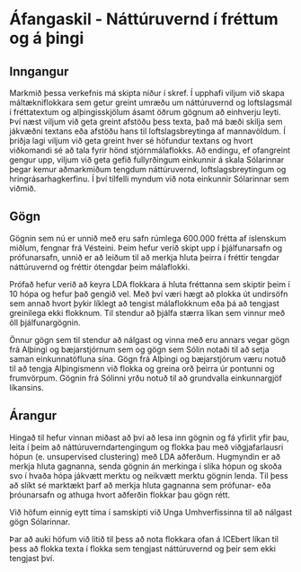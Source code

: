 # Áfangaskil - Náttúruvernd í fréttum og á þingi

## Inngangur

Markmið þessa verkefnis má skipta niður í skref. Í upphafi viljum við skapa máltækniflokkara sem getur greint umræðu um náttúruvernd og loftslagsmál í fréttatextum og alþingisskjölum ásamt öðrum gögnum að einhverju leyti. Því næst viljum við geta greint afstöðu þess texta, það má bæði skilja sem jákvæðni textans eða afstöðu hans til loftslagsbreytinga af mannavöldum. Í þriðja lagi viljum við geta greint hver sé höfundur textans og hvort viðkomandi sé að tala fyrir hönd stjórnmálaflokks. Að endingu, ef ofangreint gengur upp, viljum við geta gefið fullyrðingum einkunnir á skala Sólarinnar þegar kemur aðmarkmiðum tengdum náttúruvernd, loftslagsbreytingum og hringrásarhagkerfinu. Í því tilfelli myndum við nota einkunnir Sólarinnar sem viðmið.

## Gögn

Gögnin sem nú er unnið með eru safn rúmlega 600.000 frétta af íslenskum miðlum, fengnar frá Vésteini. Þeim hefur verið skipt upp í þjálfunarsafn og prófunarsafn, unnið er að leiðum til að merkja hluta þeirra í fréttir tengdar náttúruvernd og fréttir ótengdar þeim málaflokki. 

Prófað hefur verið að keyra LDA flokkara á hluta fréttanna sem skiptir þeim í 10 hópa og hefur það gengið vel. Með því væri hægt að plokka út undirsöfn sem annað hvort þykir líklegt að tengist málaflokknum eða þá að tengjast greinilega ekki flokknum. Til stendur að þjálfa stærra líkan sem vinnur með öll þjálfunargögnin. 

Önnur gögn sem til stendur að nálgast og vinna með eru annars vegar gögn frá Alþingi og bæjarstjórnum sem og gögn sem Sólin notaði til að setja saman einkunnatöfluna sína. Gögn frá Alþingi og bæjarstjórum væru notuð til að tengja Alþingismenn við flokka og greina orð þeirra úr pontunni og frumvörpum. Gögnin frá Sólinni yrðu notuð til að grundvalla einkunnargjöf líkansins. 

## Árangur

Hingað til hefur vinnan miðast að því að lesa inn gögnin og fá yfirlit yfir þau, leita í þeim að náttúruverndartengingum og flokka þau með viðgjafarlausri hópun (e. unsupervised clustering) með LDA aðferðum. Hugmyndin er að merkja hluta gagnanna, senda gögnin án merkinga í slíka hópun og skoða svo í hvaða hópa jákvætt merktu og neikvætt merktu gögnin lenda. Til þess að slíkt sé marktækt þarf að merkja hluta gagnanna sem prófunar- eða þróunarsafn og athuga hvort aðferðin flokkar þau gögn rétt.


Við höfum einnig eytt tíma í samskipti við Unga Umhverfissinna til að nálgast gögn Sólarinnar. 

Þar að auki höfum við litið til þess að nota flokkara ofan á ICEbert líkan til þess að flokka texta í flokka sem tengjast náttúruvernd og þeir sem ekki tengjast því.  
